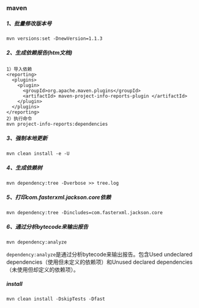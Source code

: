 ### maven

##### 1、批量修改版本号

```
mvn versions:set -DnewVersion=1.1.3
```

##### 2、生成依赖报告(htm文档)

```
1）导入依赖
<reporting>
  <plugins>
    <plugin>
      <groupId>org.apache.maven.plugins</groupId>
      <artifactId> maven-project-info-reports-plugin </artifactId>
    </plugin>
  </plugins>
</reporting>
2）执行命令
mvn project-info-reports:dependencies
```

##### 3、强制本地更新

```
mvn clean install -e -U
```

##### 4、生成依赖树

```
mvn dependency:tree -Dverbose >> tree.log
```

##### 5、打印com.fasterxml.jackson.core依赖

```
mvn dependency:tree -Dincludes=com.fasterxml.jackson.core
```

##### 6、通过分析bytecode来输出报告

```
mvn dependency:analyze
```

`dependency:analyze`是通过分析bytecode来输出报告。包含Used undeclared dependencies（使用但未定义的依赖项）和Unused declared dependencies（未使用但却定义的依赖项）。

##### install

```
mvn clean install -DskipTests -Dfast
```

